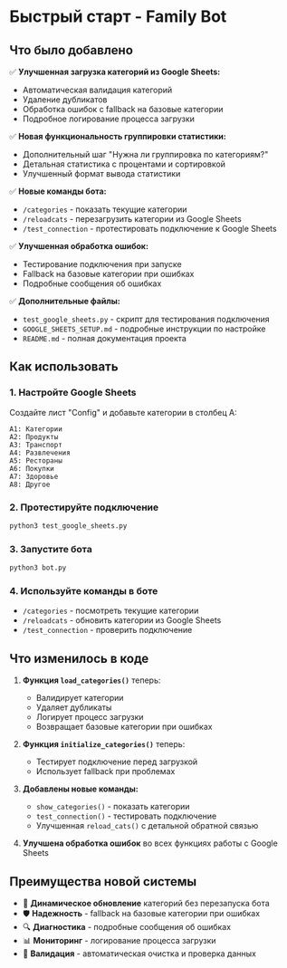 # Быстрый старт - Family Bot

## Что было добавлено

✅ **Улучшенная загрузка категорий из Google Sheets:**
- Автоматическая валидация категорий
- Удаление дубликатов
- Обработка ошибок с fallback на базовые категории
- Подробное логирование процесса загрузки

✅ **Новая функциональность группировки статистики:**
- Дополнительный шаг "Нужна ли группировка по категориям?"
- Детальная статистика с процентами и сортировкой
- Улучшенный формат вывода статистики

✅ **Новые команды бота:**
- `/categories` - показать текущие категории
- `/reloadcats` - перезагрузить категории из Google Sheets
- `/test_connection` - протестировать подключение к Google Sheets

✅ **Улучшенная обработка ошибок:**
- Тестирование подключения при запуске
- Fallback на базовые категории при ошибках
- Подробные сообщения об ошибках

✅ **Дополнительные файлы:**
- `test_google_sheets.py` - скрипт для тестирования подключения
- `GOOGLE_SHEETS_SETUP.md` - подробные инструкции по настройке
- `README.md` - полная документация проекта

## Как использовать

### 1. Настройте Google Sheets
Создайте лист "Config" и добавьте категории в столбец A:
```
A1: Категории
A2: Продукты
A3: Транспорт
A4: Развлечения
A5: Рестораны
A6: Покупки
A7: Здоровье
A8: Другое
```

### 2. Протестируйте подключение
```bash
python3 test_google_sheets.py
```

### 3. Запустите бота
```bash
python3 bot.py
```

### 4. Используйте команды в боте
- `/categories` - посмотреть текущие категории
- `/reloadcats` - обновить категории из Google Sheets
- `/test_connection` - проверить подключение

## Что изменилось в коде

1. **Функция `load_categories()`** теперь:
   - Валидирует категории
   - Удаляет дубликаты
   - Логирует процесс загрузки
   - Возвращает базовые категории при ошибках

2. **Функция `initialize_categories()`** теперь:
   - Тестирует подключение перед загрузкой
   - Использует fallback при проблемах

3. **Добавлены новые команды:**
   - `show_categories()` - показать категории
   - `test_connection()` - тестировать подключение
   - Улучшенная `reload_cats()` с детальной обратной связью

4. **Улучшена обработка ошибок** во всех функциях работы с Google Sheets

## Преимущества новой системы

- 🔄 **Динамическое обновление** категорий без перезапуска бота
- 🛡️ **Надежность** - fallback на базовые категории при ошибках
- 🔍 **Диагностика** - подробные сообщения об ошибках
- 📊 **Мониторинг** - логирование процесса загрузки
- 🧹 **Валидация** - автоматическая очистка и проверка данных
